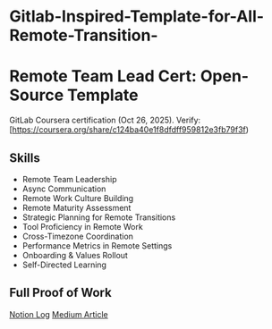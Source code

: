 # Gitlab-Inspired-Template-for-All-Remote-Transition-
# Remote Team Lead Cert: Open-Source Template

GitLab Coursera certification (Oct 26, 2025). Verify: [https://coursera.org/share/c124ba40e1f8dfdff959812e3fb79f3f)

## Skills
- Remote Team Leadership
- Async Communication
- Remote Work Culture Building
- Remote Maturity Assessment
- Strategic Planning for Remote Transitions
- Tool Proficiency in Remote Work
- Cross-Timezone Coordination
- Performance Metrics in Remote Settings
- Onboarding & Values Rollout
- Self-Directed Learning

## Full Proof of Work
[Notion Log](https://www.notion.so/GitLab-Remote-Team-Management-Certification-29a005749dec80ac9605d057b4543207)
[Medium Article](https://medium.com/@david.j.jacob01/what-gitlab-taught-me-about-leading-remote-teams-fc48d932c977)
